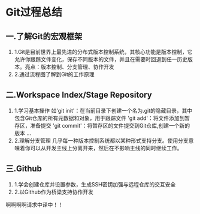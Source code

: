 # **Git过程总结**
## 一.了解Git的宏观框架
1. 1.Git是目前世界上最先进的分布式版本控制系统，其核心功能是版本控制，它允许你跟踪文件变化，保存不同版本的文件，并且在需要时回退到任一历史版本。亮点：版本控制、分支管理、协作开发
2. 2.通过流程图了解到Git的工作原理
## 二.Workspace Index/Stage Repository
1. 1.学习基本操作
如'git init'：在当前目录下创建一个名为.git的隐藏目录，其中包含Git仓库的所有元数据和对象，用于跟踪文件
'git add'：将文件添加到暂存区，准备提交
'git commit'：将暂存区的文件提交到Git仓库,创建一个新的版本
...
2. 2.理解分支管理
几乎每一种版本控制系统都以某种形式支持分支。使用分支意味着你可以从开发主线上分离开来，然后在不影响主线的同时继续工作。 
## 三.Github
1. 1.学会创建仓库并设置参数，生成SSH密钥加强与远程仓库的交互安全
2. 2.以Github作为桥梁支持协作开发


啊啊啊啊请求中译中！！
